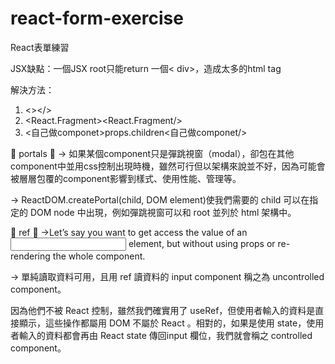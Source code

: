 # react-form-exercise
React表單練習


JSX缺點：一個JSX root只能return 一個< div>，造成太多的html tag

解決方法：
1. <></>
2. <React.Fragment><React.Fragment/>
3. <自己做componet>props.children<自己做componet/>

💙 portals 💙
-> 如果某個component只是彈跳視窗（modal），卻包在其他component中並用css控制出現時機，雖然可行但以架構來說並不好，因為可能會被層層包覆的component影響到樣式、使用性能、管理等。


-> ReactDOM.createPortal(child, DOM element)使我們需要的 child 可以在指定的 DOM node 中出現，例如彈跳視窗可以和 root 並列於 html 架構中。

💙 ref 💙
->Let’s say you want to get access the value of an <input> element, but without using props or re-rendering the whole component.

-> 單純讀取資料可用，且用 ref 讀資料的 input component 稱之為 uncontrolled component。

因為他們不被 React 控制，雖然我們確實用了 useRef，但使用者輸入的資料是直接顯示，這些操作都屬用 DOM 不屬於 React 。相對的，如果是使用 state，使用者輸入的資料都會再由 React state 傳回input 欄位，我們就會稱之 controlled component。

